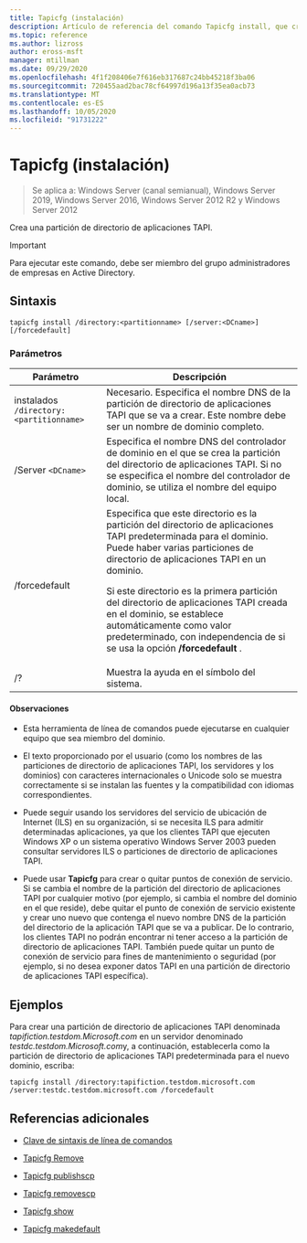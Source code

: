 ```yaml
---
title: Tapicfg (instalación)
description: Artículo de referencia del comando Tapicfg install, que crea una partición de directorio de aplicaciones TAPI.
ms.topic: reference
ms.author: lizross
author: eross-msft
manager: mtillman
ms.date: 09/29/2020
ms.openlocfilehash: 4f1f208406e7f616eb317687c24bb45218f3ba06
ms.sourcegitcommit: 720455aad2bac78cf64997d196a13f35ea0acb73
ms.translationtype: MT
ms.contentlocale: es-ES
ms.lasthandoff: 10/05/2020
ms.locfileid: "91731222"
---
```

# <a name="tapicfg-install"></a>Tapicfg (instalación)

> Se aplica a: Windows Server (canal semianual), Windows Server 2019, Windows Server 2016, Windows Server 2012 R2 y Windows Server 2012

Crea una partición de directorio de aplicaciones TAPI.

> [!IMPORTANT]
> Para ejecutar este comando, debe ser miembro del grupo administradores de empresas en Active Directory.

## <a name="syntax"></a>Sintaxis

```
tapicfg install /directory:<partitionname> [/server:<DCname>] [/forcedefault]
```

### <a name="parameters"></a>Parámetros

| Parámetro | Descripción |
|--|--|
| instalados `/directory:<partitionname>` | Necesario. Especifica el nombre DNS de la partición de directorio de aplicaciones TAPI que se va a crear. Este nombre debe ser un nombre de dominio completo. |
| /Server `<DCname>` | Especifica el nombre DNS del controlador de dominio en el que se crea la partición del directorio de aplicaciones TAPI. Si no se especifica el nombre del controlador de dominio, se utiliza el nombre del equipo local. |
| /forcedefault | Especifica que este directorio es la partición del directorio de aplicaciones TAPI predeterminada para el dominio. Puede haber varias particiones de directorio de aplicaciones TAPI en un dominio.<p>Si este directorio es la primera partición del directorio de aplicaciones TAPI creada en el dominio, se establece automáticamente como valor predeterminado, con independencia de si se usa la opción **/forcedefault** . |
| /? | Muestra la ayuda en el símbolo del sistema. |

#### <a name="remarks"></a>Observaciones

- Esta herramienta de línea de comandos puede ejecutarse en cualquier equipo que sea miembro del dominio.

- El texto proporcionado por el usuario (como los nombres de las particiones de directorio de aplicaciones TAPI, los servidores y los dominios) con caracteres internacionales o Unicode solo se muestra correctamente si se instalan las fuentes y la compatibilidad con idiomas correspondientes.

- Puede seguir usando los servidores del servicio de ubicación de Internet (ILS) en su organización, si se necesita ILS para admitir determinadas aplicaciones, ya que los clientes TAPI que ejecuten Windows XP o un sistema operativo Windows Server 2003 pueden consultar servidores ILS o particiones de directorio de aplicaciones TAPI.

- Puede usar **Tapicfg** para crear o quitar puntos de conexión de servicio. Si se cambia el nombre de la partición del directorio de aplicaciones TAPI por cualquier motivo (por ejemplo, si cambia el nombre del dominio en el que reside), debe quitar el punto de conexión de servicio existente y crear uno nuevo que contenga el nuevo nombre DNS de la partición del directorio de la aplicación TAPI que se va a publicar. De lo contrario, los clientes TAPI no podrán encontrar ni tener acceso a la partición de directorio de aplicaciones TAPI. También puede quitar un punto de conexión de servicio para fines de mantenimiento o seguridad (por ejemplo, si no desea exponer datos TAPI en una partición de directorio de aplicaciones TAPI específica).

## <a name="examples"></a>Ejemplos

Para crear una partición de directorio de aplicaciones TAPI denominada *tapifiction.testdom.Microsoft.com* en un servidor denominado *testdc.testdom.Microsoft.com*y, a continuación, establecerla como la partición de directorio de aplicaciones TAPI predeterminada para el nuevo dominio, escriba:

```
tapicfg install /directory:tapifiction.testdom.microsoft.com /server:testdc.testdom.microsoft.com /forcedefault
```

## <a name="additional-references"></a>Referencias adicionales

- [Clave de sintaxis de línea de comandos](command-line-syntax-key.md)

- [Tapicfg Remove](tapicfg-remove.md)

- [Tapicfg publishscp](tapicfg-publishscp.md)

- [Tapicfg removescp](tapicfg-removescp.md)

- [Tapicfg show](tapicfg-show.md)

- [Tapicfg makedefault](tapicfg-makedefault.md)